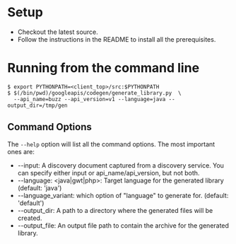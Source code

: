 # Setup #

  * Checkout the latest source.
  * Follow the instructions in the README to install all the prerequisites.


# Running from the command line #

```
$ export PYTHONPATH=<client_top>/src:$PYTHONPATH
$ $(/bin/pwd)/googleapis/codegen/generate_library.py  \
  --api_name=buzz --api_version=v1 --language=java --output_dir=/tmp/gen
```

## Command Options ##

The `--help` option will list all the command options.  The most important ones are:

  * --input: A discovery document captured from a discovery service.  You can specify either input or api\_name/api\_version, but not both.
  * --language: <java|gwt|php>: Target language for the generated library (default: 'java')
  * --language\_variant: which option of "language" to generate for.  (default: 'default')
  * --output\_dir: A path to a directory where the generated files will be created.
  * --output\_file: An output file path to contain the archive for the generated library.